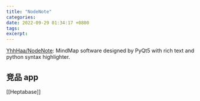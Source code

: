 ```yaml
---
title: "NodeNote"
categories: 
date: 2022-09-29 01:34:17 +0800
tags: 
excerpt: 
---
```


[YhhHaa/NodeNote](https://github.com/YhhHaa/NodeNote): MindMap software designed by PyQt5 with rich text and python syntax highlighter.


## 竞品 app

[[Heptabase]]



